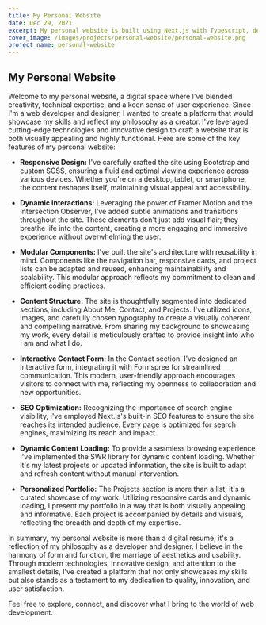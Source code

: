 ```yaml
---
title: My Personal Website
date: Dec 29, 2021
excerpt: My personal website is built using Next.js with Typescript, deployed using Vercel, and features my own custom graphics. While the website is client-side only, I used SWR to make API calls to pull the list of projects. Each project I make will be featured in its own custom markdown file. The elements on each page are modular and animated with Framer Motion.
cover_image: /images/projects/personal-website/personal-website.png
project_name: personal-website
---
```

## My Personal Website

Welcome to my personal website, a digital space where I've blended creativity, technical expertise, and a keen sense of user experience. Since I'm a web developer and designer, I wanted to create a platform that would showcase my skills and reflect my philosophy as a creator. I've leveraged cutting-edge technologies and innovative design to craft a website that is both visually appealing and highly functional. Here are some of the key features of my personal website:

* **Responsive Design:** I've carefully crafted the site using Bootstrap and custom SCSS, ensuring a fluid and optimal viewing experience across various devices. Whether you're on a desktop, tablet, or smartphone, the content reshapes itself, maintaining visual appeal and accessibility.

* **Dynamic Interactions:** Leveraging the power of Framer Motion and the Intersection Observer, I've added subtle animations and transitions throughout the site. These elements don't just add visual flair; they breathe life into the content, creating a more engaging and immersive experience without overwhelming the user.

* **Modular Components:** I've built the site's architecture with reusability in mind. Components like the navigation bar, responsive cards, and project lists can be adapted and reused, enhancing maintainability and scalability. This modular approach reflects my commitment to clean and efficient coding practices.

* **Content Structure:** The site is thoughtfully segmented into dedicated sections, including About Me, Contact, and Projects. I've utilized icons, images, and carefully chosen typography to create a visually coherent and compelling narrative. From sharing my background to showcasing my work, every detail is meticulously crafted to provide insight into who I am and what I do.

* **Interactive Contact Form:** In the Contact section, I've designed an interactive form, integrating it with Formspree for streamlined communication. This modern, user-friendly approach encourages visitors to connect with me, reflecting my openness to collaboration and new opportunities.

* **SEO Optimization:** Recognizing the importance of search engine visibility, I've employed Next.js's built-in SEO features to ensure the site reaches its intended audience. Every page is optimized for search engines, maximizing its reach and impact.

* **Dynamic Content Loading:** To provide a seamless browsing experience, I've implemented the SWR library for dynamic content loading. Whether it's my latest projects or updated information, the site is built to adapt and refresh content without manual intervention.

* **Personalized Portfolio:** The Projects section is more than a list; it's a curated showcase of my work. Utilizing responsive cards and dynamic loading, I present my portfolio in a way that is both visually appealing and informative. Each project is accompanied by details and visuals, reflecting the breadth and depth of my expertise.

In summary, my personal website is more than a digital resume; it's a reflection of my philosophy as a developer and designer. I believe in the harmony of form and function, the marriage of aesthetics and usability. Through modern technologies, innovative design, and attention to the smallest details, I've created a platform that not only showcases my skills but also stands as a testament to my dedication to quality, innovation, and user satisfaction.

Feel free to explore, connect, and discover what I bring to the world of web development.